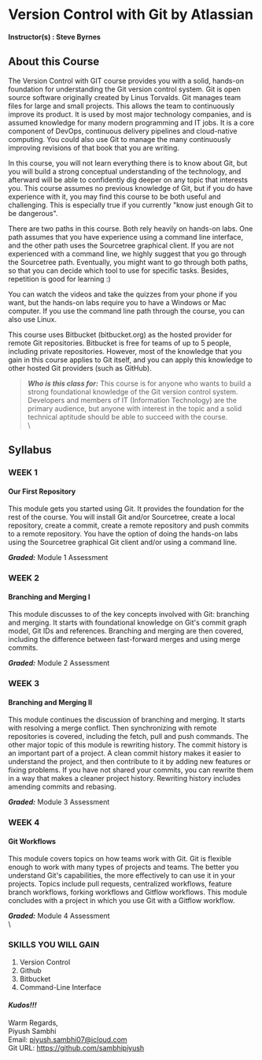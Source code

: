 # Version Control with Git by Atlassian

#### Instructor(s) : Steve Byrnes


## About this Course

The Version Control with GIT course provides  you with a solid, hands-on foundation for understanding the Git version control system.  Git is open source software originally created by Linus Torvalds. Git manages team files for large and small projects. This allows the team to continuously improve its product. It is used by most major technology companies, and is assumed knowledge for many modern programming and IT jobs.  It is a core component of DevOps, continuous delivery pipelines and cloud-native computing. You could also use Git to manage the many continuously improving revisions of that book that you are writing. 

In this course, you will not learn everything there is to know about Git, but you will build a strong conceptual understanding of the technology, and afterward will be able to confidently dig deeper on any topic that interests you. This course assumes no previous knowledge of Git, but if you do have experience with it, you may find this course to be both useful and challenging. This is especially true if you currently "know just enough Git to be dangerous". 

There are two paths in this course. Both rely heavily on hands-on labs. One path assumes that you have experience using a command line interface, and the other path uses the Sourcetree graphical client. If you are not experienced with a command line, we highly suggest that you go through the Sourcetree path. Eventually, you might want to go through both paths, so that you can decide which tool to use for specific tasks. Besides, repetition is good for learning :)

You can watch the videos and take the quizzes from your phone if you want, but the hands-on labs require you to have a Windows or Mac computer. If you use the command line path through the course, you can also use Linux. 

This course uses Bitbucket (bitbucket.org) as the hosted provider for remote Git repositories. Bitbucket is free for teams of up to 5 people, including private repositories. However, most of the knowledge that you gain in this course applies to Git itself, and you can apply this knowledge to other hosted Git providers (such as GitHub). 


> ***Who is this class for:*** This course is for anyone who wants to build a strong foundational knowledge of the Git version control system. Developers and members of IT (Information Technology) are the primary audience, but anyone with interest in the topic and a solid technical aptitude should be able to succeed with the course.
\
\

## Syllabus

### WEEK 1

#### Our First Repository

This module gets you started using Git. It provides the foundation for the rest of the course. You will install Git and/or Sourcetree, create a local repository, create a commit, create a remote repository and push commits to a remote repository. You have the option of doing the hands-on labs using the Sourcetree graphical Git client and/or using a command line.

***Graded:*** Module 1 Assessment


### WEEK 2

#### Branching and Merging I

This module discusses to of the key concepts involved with Git: branching and merging. It starts with foundational knowledge on Git's commit graph model, Git IDs and references. Branching and merging are then covered, including the difference between fast-forward merges and using merge commits.

***Graded:*** Module 2 Assessment


### WEEK 3

#### Branching and Merging II

This module continues the discussion of branching and merging. It starts with resolving a merge conflict. Then synchronizing with remote repositories is covered, including the fetch, pull and push commands. The other major topic of this module is rewriting history. The commit history is an important part of a project. A clean commit history makes it easier to understand the project, and then contribute to it by adding new features or fixing problems. If you have not shared your commits, you can rewrite them in a way that makes a cleaner project history. Rewriting history includes amending commits and rebasing.

***Graded:*** Module 3 Assessment


### WEEK 4

#### Git Workflows

This module covers topics on how teams work with Git. Git is flexible enough to work with many types of projects and teams. The better you understand Git's capabilities, the more effectively to can use it in your projects. Topics include pull requests, centralized workflows, feature branch workflows, forking workflows and Gitflow workflows. This module concludes with a project in which you use Git with a Gitflow workflow.

***Graded:*** Module 4 Assessment
\
\

### SKILLS YOU WILL GAIN
1. Version Control
1. Github
1. Bitbucket
1. Command-Line Interface


#### ***Kudos!!!***

Warm Regards, \
Piyush Sambhi \
Email: piyush.sambhi07@icloud.com \
Git URL: https://github.com/sambhipiyush